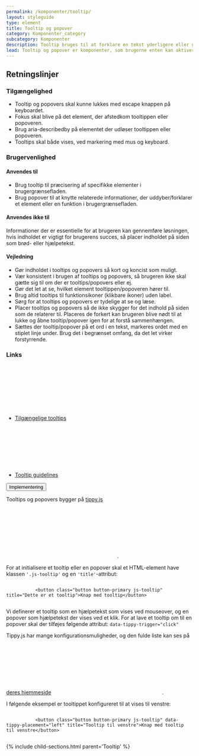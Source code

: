 ```yaml
---
permalink: /komponenter/tooltip/
layout: styleguide
type: element
title: Tooltip og popover
category: Komponenter_category
subcategory: Komponenter
description: Tooltip bruges til at forklare en tekst yderligere eller give mere information, som ikke umiddelbart er nødvendig.
lead: Tooltip og popover er komponenter, som brugerne enten kan aktiverer eller fører musen hen over for at få en kort forklaring på indhold, ord eller begreber.  
---
```

<article>
    <section>
        <h2 class="h3">Retningslinjer</h2>
        <h3 class="h4">Tilgængelighed</h3>
        <ul>
            <li>Tooltip og popovers skal kunne lukkes med escape knappen på keyboardet.</li>
            <li>Fokus skal blive på det element, der afstedkom tooltippen eller popoveren.</li>
            <li>Brug aria-describedby på elementet der udløser tooltippen eller popoveren.</li>
            <li>Tooltips skal både vises, ved markering med mus og keyboard.</li>
        </ul>
        <h3 class="h4">Brugervenlighed</h3>
        <h4 class="h5">Anvendes til</h4>
        <ul>
            <li>Brug tooltip til præcisering af specifikke elementer i brugergrænsefladen.</li>
            <li>Brug popover til at knytte relaterede informationer, der uddyber/forklarer et element eller en funktion i brugergrænsefladen.</li>
        </ul>
        <h4 class="h5">Anvendes ikke til</h4>
        <p>Informationer der er essentielle for at brugeren kan gennemføre løsningen, hvis indholdet er vigtigt for brugerens succes, så placer indholdet på siden som brød- eller hjælpetekst.</p>
        <h4 class="h5">Vejledning</h4>
        <ul>
            <li>Gør indholdet i tooltips og popovers så kort og koncist som muligt.</li>
            <li>Vær konsistent i brugen af tooltips og popovers, så brugeren ikke skal gætte sig til om der er tooltips/popovers eller ej.</li>
            <li>Gør det let at se, hvilket element tooltippen/popoveren hører til.</li>
            <li>Brug altid tooltips til funktionsikoner (klikbare ikoner) uden label.</li>
            <li>Sørg for at tooltips og popovers er tydelige at se og læse.</li>
            <li>Placer tooltips og popovers så de ikke skygger for det indhold på siden som de relaterer til. Placeres de forkert kan brugeren blive nødt til at lukke og åbne tooltip/popover igen for at forstå sammenhængen.</li>
            <li>Sættes der tooltip/popover på et ord i en tekst, markeres ordet med en stiplet linje under. Brug det i begrænset omfang, da det let virker forstyrrende.</li>
        </ul>
        <h3 class="h5">Links</h3>
        <ul class="nobullet-list">
            <li><a href="https://w3c.github.io/aria-practices/#tooltip" class="icon-link">Tilgængelige tooltips<svg class="icon-svg"><use xlink:href="#open-in-new"></use></svg></a></li>
            <li><a href="https://www.nngroup.com/articles/tooltip-guidelines/" class="icon-link">Tooltip guidelines<svg class="icon-svg"><use xlink:href="#open-in-new"></use></svg></a></li>
        </ul>
    </section>
</article>

<div class="accordion accordion-bordered mt-7">
  <button class="button-unstyled accordion-button" aria-expanded="false" aria-controls="tooltip-code-doc">
    Implementering
  </button>
  <div id="tooltip-code-doc" class="accordion-content">
     <section>
       <p>Tooltips og popovers bygger på <a href="https://atomiks.github.io/tippyjs/" class="icon-link">tippy.js<svg class="icon-svg"><use xlink:href="#open-in-new"></use></svg></a>.</p>
       <p>For at initialisere et tooltip eller en popover skal et HTML-element have klassen <code>'.js-tooltip'</code> og en <code>'title'</code>-attribut:</p>
       <div class="code-highlight">
         <code>
           &lt;button class="button button-primary js-tooltip" title="Dette er et tooltip"&gt;Knap med tooltip&lt;/button&gt;	
         </code> 
       </div>
       <p>Vi definerer et tooltip som en hjælpetekst som vises ved mouseover, og en popover som hjælpetekst der vises ved et klik. For at lave et tooltip om til en popover skal der tilføjes følgende attribut: <code>data-tippy-trigger="click"</code></p>
       <p>Tippy.js har mange konfigurationsmuligheder, og den fulde liste kan ses på <a href="https://atomiks.github.io/tippyjs/" class="icon-link">deres hjemmeside<svg class="icon-svg"><use xlink:href="#open-in-new"></use></svg></a>.</p>
       <p>I følgende eksempel er tooltippet konfigureret til at vises til venstre: </p>
       <div class="code-highlight">
         <code>
           &lt;button class="button button-primary js-tooltip" data-tippy-placement="left" title="Tooltip til venstre"&gt;Knap med tooltip til venstre&lt;/button&gt;
         </code>
       </div>
     </section>
  </div>
</div>

{% include child-sections.html parent='Tooltip' %}

